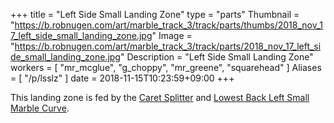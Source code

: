 +++
title = "Left Side Small Landing Zone"
type = "parts"
Thumbnail = "https://b.robnugen.com/art/marble_track_3/track/parts/thumbs/2018_nov_17_left_side_small_landing_zone.jpg"
Image = "https://b.robnugen.com/art/marble_track_3/track/parts/2018_nov_17_left_side_small_landing_zone.jpg"
Description = "Left Side Small Landing Zone"
workers = [
    "mr_mcglue",
    "g_choppy",
    "mr_greene",
    "squarehead"
]
Aliases = [
   "/p/lsslz"
]
date = 2018-11-15T10:23:59+09:00
+++

This landing zone is fed by the [Caret Splitter](/p/cs/) and [Lowest Back Left Small Marble Curve](/p/lblsmc).
